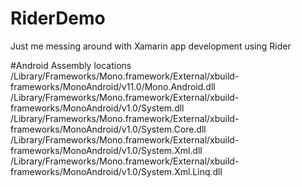 # RiderDemo
Just me messing around with Xamarin app development using Rider


#Android Assembly locations
/Library/Frameworks/Mono.framework/External/xbuild-frameworks/MonoAndroid/v11.0/Mono.Android.dll
/Library/Frameworks/Mono.framework/External/xbuild-frameworks/MonoAndroid/v1.0/System.dll
/Library/Frameworks/Mono.framework/External/xbuild-frameworks/MonoAndroid/v1.0/System.Core.dll
/Library/Frameworks/Mono.framework/External/xbuild-frameworks/MonoAndroid/v1.0/System.Xml.dll
/Library/Frameworks/Mono.framework/External/xbuild-frameworks/MonoAndroid/v1.0/System.Xml.Linq.dll
